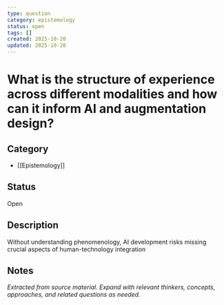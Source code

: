```yaml
---
type: question
category: epistemology
status: open
tags: []
created: 2025-10-20
updated: 2025-10-20
---
```


# What is the structure of experience across different modalities and how can it inform AI and augmentation design?

## Category

- [[Epistemology]]

## Status

Open

## Description

Without understanding phenomenology, AI development risks missing crucial aspects of human-technology integration

## Notes

*Extracted from source material. Expand with relevant thinkers, concepts, approaches, and related questions as needed.*
